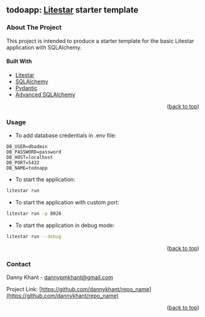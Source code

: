## todoapp: [Litestar](https://github.com/litestar-org/litestar) starter template

<!-- ABOUT THE PROJECT -->
### About The Project

This project is intended to produce a starter template for the basic Litestar application with SQLAlchemy.

#### Built With

* [Litestar](https://litestar.dev/)
* [SQLAlchemy](https://www.sqlalchemy.org/)
* [Pydantic](https://docs.pydantic.dev/latest/)
* [Advanced SQLAlchemy](https://docs.advanced-alchemy.jolt.rs/latest/#installation)

<p align="right">(<a href="#readme-top">back to top</a>)</p>

<!-- USAGE EXAMPLES -->
### Usage

* To add database credentials in .env file:
```
DB_USER=dbadmin
DB_PASSWORD=password
DB_HOST=localhost
DB_PORT=5432
DB_NAME=todoapp
```

* To start the application:
```sh
litestar run
```

* To start the application with custom port:
```sh
litestar run -p 8028
```

* To start the application in debug mode:
```sh
litestar run --debug
```

<p align="right">(<a href="#readme-top">back to top</a>)</p>

<!-- CONTACT -->
### Contact

Danny Khant - dannypmkhant@gmail.com

Project Link: [https://github.com/dannykhant/repo_name](https://github.com/dannykhant/repo_name)

<p align="right">(<a href="#readme-top">back to top</a>)</p>
